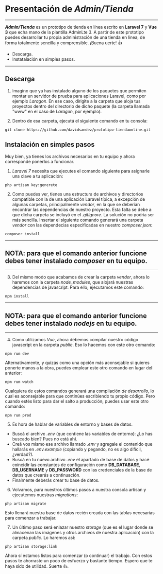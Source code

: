 

# Presentación de *Admin/Tienda*
---
***Admin/Tienda*** es un prototipo de tienda en línea escrito en **Laravel 7** y **Vue 3** que echa mano de la plantilla AdminLte 3.
A partir de este prototipo puedes desarrollar tu propia administración de una tienda en línea, de forma totalmente sencilla y comprensible. ¡Buena uerte! :+1:  

* Descarga.
* Instatalación en simples pasos. 


___
## Descarga

1. Imagino que ya has instalado alguno de los paquetes que permiten montar un servidor de prueba para aplicaciones Laravel, como por ejemplo *Laragon*.
En ese caso, dirigite a la carpeta que aloja tus proyectos dentro del directorio de dicho paquete (la carpeta llamada "www" en el caso de *Laragon*, por ejemplo).

2. Dentro de esa carpeta, ejecutá el siguiente comando en tu consola:

```
git clone https://github.com/davidsandez/prototipo-tiendaonline.git
```
## Instalación en simples pasos

Muy bien, ya tienes los archivos necesarios en tu equipo y ahora corresponde ponerlos a funcionar.

1. *Laravel 7* necesita que ejecutes el comando siguiente para asignarle una clave a tu aplicación:

```
php artisan key:generete
```

2. Como puedes ver, tienes una estructura de archivos y directorios compatible con la de una aplicación Laravel típica, a excepción de algunas carpetas, principalmente *vendor*, en la que se deberían encontrar las dependencias de nuestro proyecto. Esta falta se debe a que dicha carpeta se incluyó en el *.gitignore*.
La solución no podría ser más sencilla. Insertar el siguiente comando generará una carpeta *vendor* con las dependecias especificadas en nuestro *composer.json*:

```
composer install
```
---
NOTA: para que el comando anterior funcione debes tener instalado ***composer*** en tu equipo.
---
---
3. Del mismo modo que acabamos de crear la carpeta *vendor*, ahora lo haremos con la carpeta *node_modules*, que alojará nuestras dependencias de javascript.
Para ello, ejecutamos este comando:
```
npm install
```
---
NOTA: para que el comando anterior funcione debes tener instalado ***nodejs*** en tu equipo.
-
---
4. Como utilizamos *Vue*, ahora debemos compilar nuestro código javascript en la carpeta *public*.
Eso lo hacemos con este otro comando:
```
npm run dev
```
Alternativamente, y quizás como una opción más aconsejable si quieres ponerte manos a la obra, puedes emplear este otro comando en lugar del anterior:
 ```
 npm run watch
 ```
Cualquiera de estos comandos generará una compilación *de desarrollo*, lo cual es aconsejable para que continúes escribiendo tu propio código. Pero cuando estés listo para dar el salto a producción, puedes usar este otro comando:
 ```
 npm run prod
 ```
5. Es hora de hablar de variables de entorno y bases de datos.
* Buscá el archivo *.env* (que contiene las variables de entorno): ¿Lo has buscado bien? Pues no está ahí.
* Creá vos mismo ese archivo llamado *.env* y agregale el contenido que hallarás en *.env.example* (copiando y pegando, no es algo difícil, ¿verdad?).
* Buscá en tu nuevo archivo *.env* el apartado de base de datos y hacé coincidir las constantes de configuración como **DB_DATABASE**, **DB_USERNAME** y **DB_PASSWORD** con las credenciales de la base de datos que crearás a continuación.
* Finalmente deberás crear tu base de datos.

6. Volvamos, para nuestros últimos pasos a nuestra consola artisan y ejecutemos nuestras *migrations*:

```
php artisan migrate
```

Esto llenará nuestra base de datos recién creada con las tablas necesarias para comenzar a trabajar.

7. Un último paso será enlazar nuestro *storage* (que es el lugar donde se almacenan las imágenes y otros archivos de nuestra aplicación) con la carpeta *public*. Lo haremos así:

```
php artisan storage:link
```


Ahora sí estamos listos para comenzar (o continuar) el trabajo. Con estos pasos te ahorraste un poco de esfuerzo y bastante tiempo. Espero que te haya sido de utilidad. Suerte  :+1:.

